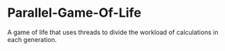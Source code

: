 # Parallel-Game-Of-Life
A game of life that uses threads to divide the workload of calculations in each generation.
